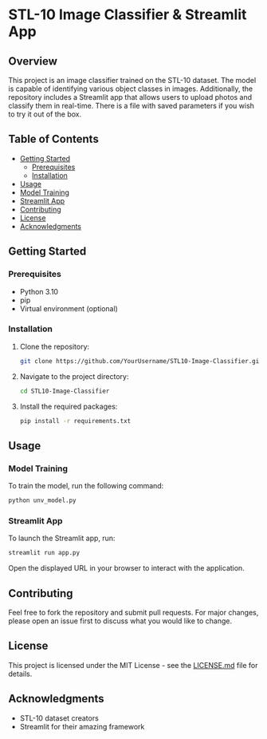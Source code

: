 # STL-10 Image Classifier & Streamlit App

## Overview

This project is an image classifier trained on the STL-10 dataset. The model is capable of identifying various object classes in images. Additionally, the repository includes a Streamlit app that allows users to upload photos and classify them in real-time. There is a file with saved parameters if you wish to try it out of the box.

## Table of Contents

- [Getting Started](#getting-started)
  - [Prerequisites](#prerequisites)
  - [Installation](#installation)
- [Usage](#usage)
- [Model Training](#model-training)
- [Streamlit App](#streamlit-app)
- [Contributing](#contributing)
- [License](#license)
- [Acknowledgments](#acknowledgments)

## Getting Started

### Prerequisites

- Python 3.10
- pip
- Virtual environment (optional)

### Installation

1. Clone the repository:
    ```bash
    git clone https://github.com/YourUsername/STL10-Image-Classifier.git
    ```
2. Navigate to the project directory:
    ```bash
    cd STL10-Image-Classifier
    ```
3. Install the required packages:
    ```bash
    pip install -r requirements.txt
    ```

## Usage

### Model Training

To train the model, run the following command:

```bash
python unv_model.py
```

### Streamlit App

To launch the Streamlit app, run:

```bash
streamlit run app.py
```

Open the displayed URL in your browser to interact with the application.

## Contributing

Feel free to fork the repository and submit pull requests. For major changes, please open an issue first to discuss what you would like to change.

## License

This project is licensed under the MIT License - see the [LICENSE.md](LICENSE.md) file for details.

## Acknowledgments

- STL-10 dataset creators
- Streamlit for their amazing framework

